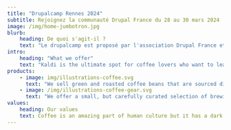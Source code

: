 ```yaml
---
title: "Drupalcamp Rennes 2024"
subtitle: Rejoignez la communauté Drupal France du 28 au 30 mars 2024
image: /img/home-jumbotron.jpg
blurb:
    heading: De quoi s'agit-il ?
    text: "Le drupalcamp est proposé par l'association Drupal France et francophonie. Cette année encore, il se déroulera sur 3 jours, du 28 au 30 mars 2024, à Rennes (35)."
intro:
    heading: "What we offer"
    text: "Kaldi is the ultimate spot for coffee lovers who want to learn about their java’s origin and support the farmers that grew it. We take coffee production, roasting and brewing seriously and we’re glad to pass that knowledge to anyone."
products:
    - image: img/illustrations-coffee.svg
      text: "We sell green and roasted coffee beans that are sourced directly from independent farmers and farm cooperatives. We’re proud to offer a variety of coffee beans grown with great care for the environment and local communities. Check our post or contact us directly for current availability."
    - image: /img/illustrations-coffee-gear.svg
      text: "We offer a small, but carefully curated selection of brewing gear and tools for every taste and experience level. No matter if you roast your own beans or just bought your first french press, you’ll find a gadget to fall in love with in our shop."
values:
    heading: Our values
    text: Coffee is an amazing part of human culture but it has a dark side too – one of colonialism and mindless abuse of natural resources and human lives. We want to turn this around and return the coffee trade to the drink’s exhilarating, empowering and unifying nature.
---
```


